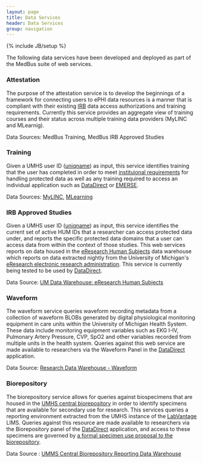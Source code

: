 ```yaml
---
layout: page
title: Data Services
header: Data Services
group: navigation
---
```

{% include JB/setup %}

<!-- Currently static content, but should evolve into dynamic content populated by a MedBus service catalog. -->

The following data services have been developed and deployed as part of the MedBus suite of web services.

### Attestation

The purpose of the attestation service is to develop the beginnings of a framework for connecting users to ePHI data resources is a manner that is compliant with their existing [IRB](http://medicine.umich.edu/medschool/research/office-research/institutional-review-boards) data access authorizations and training requirements. Currently this service provides an aggregate view of training courses and their status across multiple training data providers (MyLINC and MLearnig).

Data Sources: MedBus Training, MedBus IRB Approved Studies

### Training

Given a UMHS user ID ([uniqname](https://infoglossary.med.umich.edu/index.php/Uniqname)) as input, this service identifies training that the user has completed in order to meet [instituional requirements](http://my.research.umich.edu/peerrs/) for handling protected data as well as any training required to access an individual application such as [DataDirect](http://datadirect.med.umich.edu) or [EMERSE](http://project-emerse.org/).

Data Sources: [MyLINC](http://www.mais.umich.edu/training/maislinc_overview.html), [MLearning](https://mlearning.med.umich.edu)

### IRB Approved Studies

Given a UMHS user ID ([uniqname](https://infoglossary.med.umich.edu/index.php/Uniqname)) as input, this service identifies the current set of active HUM IDs that a researcher can access protected data under, and reports the specific protected data domains that a user can access data from within the context of those studies. This web services reports on data housed in the [eResearch Human Subjects](http://www.mais.umich.edu/reporting/eresdataset.html) data warehouse which reports on data extracted nightly from the University of Michigan's [eResearch electronic research administration](http://eresearch.umich.edu/). This service is currently being tested to be used by [DataDirect](http://datadirect.med.umich.edu).

Data Source: [UM Data Warehouse: eResearch Human Subjects](http://umms-ckan.umms.med.umich.edu/ckan/dataset/human_subjects_research__eresearch__um_data_warehouse)

### Waveform

The waveform service queries waveform recording metadata from a collection of waveform BLOBs generated by digital physiological monitoring equipment in care units within the University of Michigan Health System. These data include monitoring equipment variables such as EKG I-IV, Pulmonary Artery Pressure, CVP, SpO2 and other variables recorded from multiple units in the health system. Queries against this web service are made available to researchers via the Waveform Panel in the [DataDirect](http://datadirect.med.umich.edu) application.

Data Source: [Research Data Warehouse - Waveform](http://umms-ckan.umms.med.umich.edu/ckan/dataset/waveform_subject_area__research_data_warehouse)

### Biorepository

The biorepository service allows for queries against biospecimens that are housed in the [UMHS central biorepository](http://medicine.umich.edu/medschool/research/office-research/biorepository) in order to identify specimens that are available for secondary use for research. This services queries a reporting environment extracted from the UMHS instance of the [LabVantage](http://www.labvantage.com/) LIMS. Queries against this resource are made available to researchers via the Biorepository panel of the [DataDirect](http://datadirect.med.umich.edu) application, and access to these specimens are governed by [a formal specimen use proposal to the biorepository](http://medicine.umich.edu/medschool/research/office-research/biorepository/specimen-use-proposals). 

Data Source : [UMMS Central Biorepository Reporting Data Warehouse](https://medicine.umich.edu/medschool/research/office-research/biorepository)
